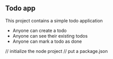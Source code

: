 ## Todo app

This project contains a simple todo application

- Anyone can create a todo
- Anyone can see their existing todos
- Anyone can mark a todo as done

// initialize the node project
// put a package.json
